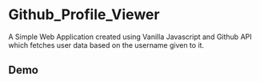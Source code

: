 # Github_Profile_Viewer
A Simple Web Application created using Vanilla Javascript and Github API which fetches user data based on the username given to it.

## Demo 
[](https://raw.githubusercontent.com/arkalsekar/Github_Profile_Viewer/main/images/demo_1.PNG)
[](https://raw.githubusercontent.com/arkalsekar/Github_Profile_Viewer/main/images/demo_2.PNG)
[](https://raw.githubusercontent.com/arkalsekar/Github_Profile_Viewer/main/images/demo_3.PNG)
[](https://raw.githubusercontent.com/arkalsekar/Github_Profile_Viewer/main/images/demo_4.PNG)
